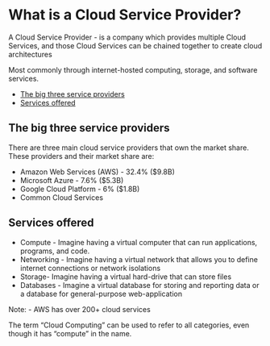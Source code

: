 # What is a Cloud Service Provider?

A Cloud Service Provider - is a company which provides multiple Cloud Services, ​and
those Cloud Services can be chained together to create cloud architectures​

Most commonly through internet-hosted computing, storage, and software services.

* [The big three service providers](#the-big-three-service-providers)
* [Services offered](#services-offered)

## The big three service providers

There are three main cloud service providers that own the market share. These
providers and their market share are:

* Amazon Web Services (AWS) - 32.4% ($9.8B)​
* Microsoft Azure - 7.6% ($5.3B)
* Google Cloud Platform - 6% ($1.8B)
* Common Cloud Services

## Services offered

* Compute​ - Imagine having a virtual computer that​ can run applications, programs,
  and code.
* Networking​ - Imagine having a virtual network that allows you to define internet
  connections or network isolations
* Storage​- Imagine having a virtual hard-drive that​ can store files
* Databases​ - Imagine a virtual database for storing and reporting data or a
  database for general-purpose web-application

Note: - AWS has over 200+ cloud services

The term “Cloud Computing” can be used to refer to all categories, even though it has
“compute” in the name.
